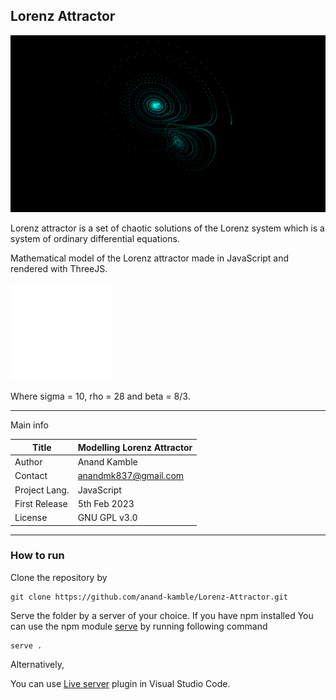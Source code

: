 ## Lorenz Attractor

![Preview](/docs/preview.png)

Lorenz attractor is a set of chaotic solutions of the Lorenz system which is a system of ordinary differential equations.

Mathematical model of the Lorenz attractor made in JavaScript and rendered with ThreeJS.

![Equations](/docs/eqn.png)

Where sigma = 10, rho = 28 and beta = 8/3.

---

Main info

| Title         | Modelling Lorenz Attractor |
| ------------- | -------------------------- |
| Author        | Anand Kamble               |
| Contact       | anandmk837@gmail.com       |
| Project Lang. | JavaScript                 |
| First Release | 5th Feb 2023               |
| License       | GNU GPL v3.0               |

---

### How to run

Clone the repository by

```
git clone https://github.com/anand-kamble/Lorenz-Attractor.git
```

Serve the folder by a server of your choice.
If you have npm installed
You can use the npm module [serve](https://www.npmjs.com/package/serve)
by running following command

```
serve .
```

Alternatively,

You can use [Live server](https://marketplace.visualstudio.com/items?itemName=ritwickdey.LiveServer) plugin in Visual Studio Code.
